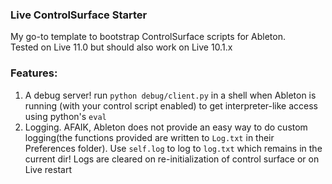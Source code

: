 ### Live ControlSurface Starter

My go-to template to bootstrap ControlSurface scripts for Ableton.  
Tested on Live 11.0 but should also work on Live 10.1.x

### Features:
1. A debug server! run ```python debug/client.py``` in a shell when Ableton is running (with your control script enabled) to get interpreter-like access using python's ```eval```
2. Logging. AFAIK, Ableton does not provide an easy way to do custom logging(the functions provided are written to ```Log.txt``` in their Preferences folder).
Use ```self.log``` to log to ```log.txt``` which remains in the current dir! Logs are cleared on re-initialization of control surface or on Live restart
